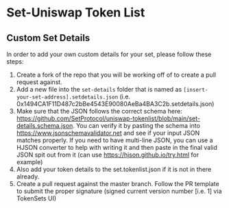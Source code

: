 # Set-Uniswap Token List

## Custom Set Details

In order to add your own custom details for your set, please follow these steps:

1. Create a fork of the repo that you will be working off of to create a pull request against.
2. Add a new file into the `set-details` folder that is named as `[insert-your-set-address].setdetails.json` (i.e. 0x1494CA1F11D487c2bBe4543E90080AeBa4BA3C2b.setdetails.json)
3. Make sure that the JSON follows the correct schema here: https://github.com/SetProtocol/uniswap-tokenlist/blob/main/set-details.schema.json. You can verify it by pasting the schema into https://www.jsonschemavalidator.net and see if your input JSON matches properly. If you need to have multi-line JSON, you can use a HJSON converter to help with writing it and then paste in the final valid JSON spit out from it (can use https://hjson.github.io/try.html for example)
4. Also add your token details to the set.tokenlist.json if it is not in there already.
5. Create a pull request against the master branch. Follow the PR template to submit the proper signature (signed current version number [i.e. 1] via TokenSets UI)

